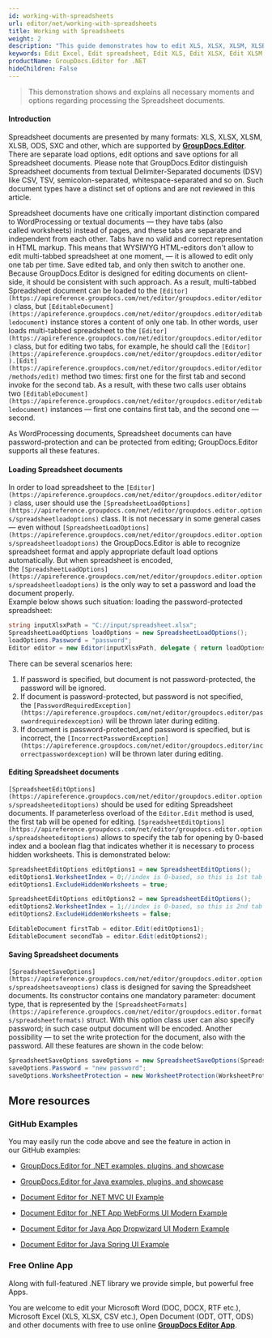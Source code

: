 ```yaml
---
id: working-with-spreadsheets
url: editor/net/working-with-spreadsheets
title: Working with Spreadsheets
weight: 2
description: "This guide demonstrates how to edit XLS, XLSX, XLSM, XLSB, ODS, SXC spreadsheets with hidden worksheets, protect edited spreadsheet with password and many other powerful features of GroupDocs.Editor for .NET."
keywords: Edit Excel, Edit spreadsheet, Edit XLS, Edit XLSX, Edit XLSM, Edit XLSB, Edit ODS, Edit SXC
productName: GroupDocs.Editor for .NET
hideChildren: False
---
```

> This demonstration shows and explains all necessary moments and options regarding processing the Spreadsheet documents.

#### Introduction

Spreadsheet documents are presented by many formats: XLS, XLSX, XLSM, XLSB, ODS, SXC and other, which are supported by **[GroupDocs.Editor](https://products.groupdocs.com/editor/net)**. There are separate load options, edit options and save options for all Spreadsheet documents. Please note that GroupDocs.Editor distinguish Spreadsheet documents from textual Delimiter-Separated documents (DSV) like CSV, TSV, semicolon-separated, whitespace-separated and so on. Such document types have a distinct set of options and are not reviewed in this article.

Spreadsheet documents have one critically important distinction compared to WordProcessing or textual documents — they have tabs (also called worksheets) instead of pages, and these tabs are separate and independent from each other. Tabs have no valid and correct representation in HTML markup. This means that WYSIWYG HTML-editors don't allow to edit multi-tabbed spreadsheet at one moment, — it is allowed to edit only one tab per time. Save edited tab, and only then switch to another one. Because GroupDocs.Editor is designed for editing documents on client-side, it should be consistent with such approach. As a result, multi-tabbed Spreadsheet document can be loaded to the `[Editor](https://apireference.groupdocs.com/net/editor/groupdocs.editor/editor)` class, but `[EditableDocument](https://apireference.groupdocs.com/net/editor/groupdocs.editor/editabledocument)` instance stores a content of only one tab. In other words, user loads multi-tabbed spreadsheet to the `[Editor](https://apireference.groupdocs.com/net/editor/groupdocs.editor/editor)` class, but for editing two tabs, for example, he should call the `[Editor](https://apireference.groupdocs.com/net/editor/groupdocs.editor/editor).[Edit](https://apireference.groupdocs.com/net/editor/groupdocs.editor/editor/methods/edit)` method two times: first one for the first tab and second invoke for the second tab. As a result, with these two calls user obtains two `[EditableDocument](https://apireference.groupdocs.com/net/editor/groupdocs.editor/editabledocument)` instances — first one contains first tab, and the second one — second.

As WordProcessing documents, Spreadsheet documents can have password-protection and can be protected from editing; GroupDocs.Editor supports all these features.

#### Loading Spreadsheet documents

In order to load spreadsheet to the `[Editor](https://apireference.groupdocs.com/net/editor/groupdocs.editor/editor)` class, user should use the `[SpreadsheetLoadOptions](https://apireference.groupdocs.com/net/editor/groupdocs.editor.options/spreadsheetloadoptions)` class. It is not necessary in some general cases — even without `[SpreadsheetLoadOptions](https://apireference.groupdocs.com/net/editor/groupdocs.editor.options/spreadsheetloadoptions)` the GroupDocs.Editor is able to recognize spreadsheet format and apply appropriate default load options automatically. But when spreadsheet is encoded, the `[SpreadsheetLoadOptions](https://apireference.groupdocs.com/net/editor/groupdocs.editor.options/spreadsheetloadoptions)` is the only way to set a password and load the document properly.   
Example below shows such situation: loading the password-protected spreadsheet:

```csharp
string inputXlsxPath = "C://input/spreadsheet.xlsx";
SpreadsheetLoadOptions loadOptions = new SpreadsheetLoadOptions();
loadOptions.Password = "password";
Editor editor = new Editor(inputXlsxPath, delegate { return loadOptions; });
```

There can be several scenarios here:

1.  If password is specified, but document is not password-protected, the password will be ignored.
2.  If document is password-protected, but password is not specified, the `[PasswordRequiredException](https://apireference.groupdocs.com/net/editor/groupdocs.editor/passwordrequiredexception)` will be thrown later during editing.
3.  If document is password-protected,and password is specified, but is incorrect, the `[IncorrectPasswordException](https://apireference.groupdocs.com/net/editor/groupdocs.editor/incorrectpasswordexception)` will be thrown later during editing.

#### Editing Spreadsheet documents

`[SpreadsheetEditOptions](https://apireference.groupdocs.com/net/editor/groupdocs.editor.options/spreadsheeteditoptions)` should be used for editing Spreadsheet documents. If parameterless overload of the `Editor.Edit` method is used, the first tab will be opened for editing. `[SpreadsheetEditOptions](https://apireference.groupdocs.com/net/editor/groupdocs.editor.options/spreadsheeteditoptions)` allows to specify the tab for opening by 0-based index and a boolean flag that indicates whether it is necessary to process hidden worksheets. This is demonstrated below:

```csharp
SpreadsheetEditOptions editOptions1 = new SpreadsheetEditOptions();
editOptions1.WorksheetIndex = 0;//index is 0-based, so this is 1st tab
editOptions1.ExcludeHiddenWorksheets = true;

SpreadsheetEditOptions editOptions2 = new SpreadsheetEditOptions();
editOptions2.WorksheetIndex = 1;//index is 0-based, so this is 2nd tab
editOptions2.ExcludeHiddenWorksheets = false;

EditableDocument firstTab = editor.Edit(editOptions1);
EditableDocument secondTab = editor.Edit(editOptions2);
```

#### Saving Spreadsheet documents

`[SpreadsheetSaveOptions](https://apireference.groupdocs.com/net/editor/groupdocs.editor.options/spreadsheetsaveoptions)` class is designed for saving the Spreadsheet documents. Its constructor contains one mandatory parameter: document type, that is represented by the `[SpreadsheetFormats](https://apireference.groupdocs.com/net/editor/groupdocs.editor.formats/spreadsheetformats)` struct. With this option class user can also specify password; in such case output document will be encoded. Another possibility — to set the write protection for the document, also with the password. All these features are shown in the code below:

```csharp
SpreadsheetSaveOptions saveOptions = new SpreadsheetSaveOptions(SpreadsheetFormats.Xlsm);
saveOptions.Password = "new password";
saveOptions.WorksheetProtection = new WorksheetProtection(WorksheetProtectionType.All, "write password");
```

## More resources

### GitHub Examples

You may easily run the code above and see the feature in action in our GitHub examples:

*   [GroupDocs.Editor for .NET examples, plugins, and showcase](https://github.com/groupdocs-editor/GroupDocs.Editor-for-.NET)
    
*   [GroupDocs.Editor for Java examples, plugins, and showcase](https://github.com/groupdocs-editor/GroupDocs.Editor-for-Java)
    
*   [Document Editor for .NET MVC UI Example](https://github.com/groupdocs-editor/GroupDocs.Editor-for-.NET-MVC)
    
*   [Document Editor for .NET App WebForms UI Modern Example](https://github.com/groupdocs-editor/GroupDocs.Editor-for-.NET-WebForms)
    
*   [Document Editor for Java App Dropwizard UI Modern Example](https://github.com/groupdocs-editor/GroupDocs.Editor-for-Java-Dropwizard)
    
*   [Document Editor for Java Spring UI Example](https://github.com/groupdocs-editor/GroupDocs.Editor-for-Java-Spring)
    

### Free Online App

Along with full-featured .NET library we provide simple, but powerful free Apps.

You are welcome to edit your Microsoft Word (DOC, DOCX, RTF etc.), Microsoft Excel (XLS, XLSX, CSV etc.), Open Document (ODT, OTT, ODS) and other documents with free to use online **[GroupDocs Editor App](https://products.groupdocs.app/editor)**.
